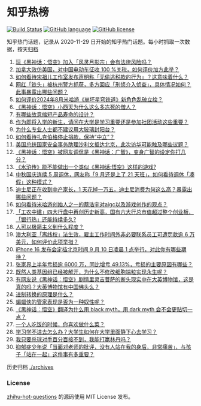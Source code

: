 # 知乎热榜
[![Build Status](https://github.com/ToWeLong/zhihu-hot-questions/workflows/CI/badge.svg)](https://github.com/ToWeLong/zhihu-hot-questions/actions)
[![GitHub language](https://img.shields.io/badge/language-golang-orange.svg)](https://golang.org/)
[![GitHub license](https://img.shields.io/github/license/ToWeLong/zhihu-hot-questions)](https://github.com/ToWeLong/zhihu-hot-questions/blob/main/LICENSE)

知乎热门话题，记录从 2020-11-29 日开始的知乎热门话题。每小时抓取一次数据，按天[归档](./archives)

<!-- BEGIN -->

1. [玩《黑神话：悟空》加入「风灵月影宗」会有法律风险吗？](https://www.zhihu.com/question/665238821)
1. [加拿大效仿美国，对中国电动车征收 100 %关税，如何评价加方此举？](https://www.zhihu.com/question/665429409)
1. [如何看待宋祖儿工作室发布声明称「无偷逃税款的行为」？这意味着什么？](https://www.zhihu.com/question/665459720)
1. [网红「铁头」被杭州警方抓获，多方回应「刑侦介入侦查」，具体情况如何？此事暴露出哪些问题？](https://www.zhihu.com/question/665442683)
1. [如何评价2024年8月米哈游《崩坏星穹铁道》新角色乱破立绘？](https://www.zhihu.com/question/665428930)
1. [《黑神话：悟空》小西天为什么这么多冻死的僧人？](https://www.zhihu.com/question/665264010)
1. [有哪些故意缩短产品寿命的设计？](https://www.zhihu.com/question/308056725)
1. [作为即将入学的新生，请问在大学是学习重要还是参加社团活动这些重要？](https://www.zhihu.com/question/664179114)
1. [为什么专业人士都不建议用大玻璃封阳台？](https://www.zhihu.com/question/591427012)
1. [如何看待扎克伯格停止捐款，保持“中立”？](https://www.zhihu.com/question/665417431)
1. [美国总统国家安全事务助理沙利文抵达北京，此次访华可能触及哪些议题？](https://www.zhihu.com/question/665428188)
1. [《黑神话：悟空》被网友调侃是《黑神话：广智》，变身广智的设定你打几分？](https://www.zhihu.com/question/665256773)
1. [《水浒传》能不能做出一个类似《黑神话:悟空》这样的游戏?](https://www.zhihu.com/question/653993838)
1. [中秋国庆连续 5 周调休，网友称「9 月还是上了 21 天班」，如何看待调休「凑假」这种模式？](https://www.zhihu.com/question/665410486)
1. [迪士尼正在收割中产家长，1 天花掉一万五，迪士尼消费为何这么高？暴露出哪些问题？](https://www.zhihu.com/question/665338291)
1. [如何看待米哈游创始人之一的蔡浩宇对aigc以及游戏创作的观点？](https://www.zhihu.com/question/665473124)
1. [「工农中建」四大行盘中再创历史新高，国有六大行总市值超过整个创业板，「银行热」还能持续多久?](https://www.zhihu.com/question/665435289)
1. [人可以极简主义到什么程度？](https://www.zhihu.com/question/313020218)
1. [澳大利亚「离线权」法生效，雇主工作时间外非必要联系员工可遭罚款逾 6 万美元，如何评价此项举措？](https://www.zhihu.com/question/665339605)
1. [iPhone 16 发布会定档北京时间 9 月 10 日凌晨 1 点举行，对此你有哪些期待？](https://www.zhihu.com/question/665405787)
1. [张家界上半年亏损逾 6000 万，同比增亏 49.13%，亏损的主要原因有哪些？](https://www.zhihu.com/question/665405825)
1. [既然人类基因组已经被解开，为什么不修改细胞端粒实现永生呢？](https://www.zhihu.com/question/661920466)
1. [有网友说《黑神话：悟空》剧情里灵吉菩萨的断头现实中在大英博物馆，这是真的吗？大英博物馆有中国佛头么？](https://www.zhihu.com/question/665237939)
1. [进制转换的原理是什么？](https://www.zhihu.com/question/20993504)
1. [蝙蝠侠的管家表现是否为一种奴性呢？](https://www.zhihu.com/question/26717594)
1. [《黑神话：悟空》翻译为什么用 black myth，用 dark myth 会不会更贴切一点？](https://www.zhihu.com/question/665291857)
1. [一个人吃饭的时候，你喜欢做什么菜？](https://www.zhihu.com/question/30863799)
1. [学习学不进去怎么办？大学生如何在大学里面静下心去学习？](https://www.zhihu.com/question/647981240)
1. [我只要杀球对手百分百接不到，我能打赢林丹吗？](https://www.zhihu.com/question/643321440)
1. [抑郁症少年说「当面对老师的批评，没有人站在我的身后，非常痛苦」，与孩子「站在一起」这件事有多重要？](https://www.zhihu.com/question/664891874)

<!-- END -->

历史归档 [./archives](./archives)


### License
[zhihu-hot-questions](https://github.com/towelong/zhihu-hot-questions) 的源码使用 MIT License 发布。